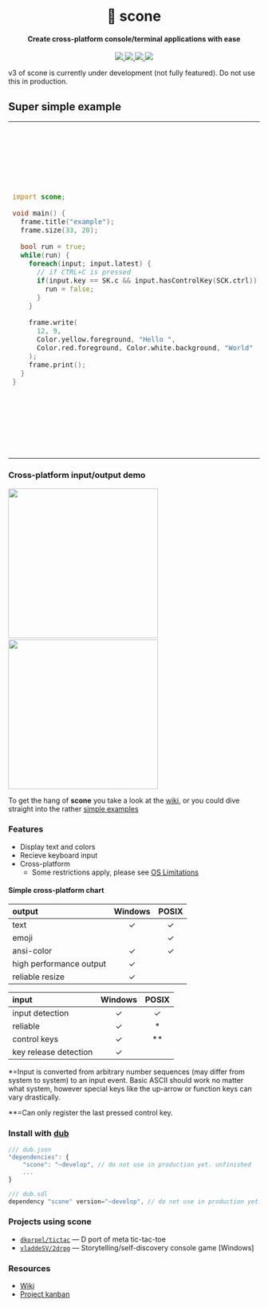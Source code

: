 <h1 align="center">🍞 scone</h1>
<h4 align="center">Create cross-platform console/terminal applications with ease</h4>
<p align="center">
  <a href="https://code.dlang.org/packages/scone">
    <img src="https://img.shields.io/dub/v/scone.svg">
  </a>
  <a href="https://github.com/vladdeSV/scone/blob/develop/LICENSE">
    <img src="https://img.shields.io/badge/license-MIT-blue.svg">
  </a>
  <a href="https://travis-ci.org/vladdeSV/scone/">
    <img src="https://travis-ci.org/vladdeSV/scone.svg?branch=v3">
  </a>
  <a href="https://github.com/vladdeSV/scone/issues">
    <img src="https://img.shields.io/github/issues/vladdeSV/scone.svg">
  </a>
</p>

v3 of scone is currently under development (not fully featured). Do not use this in production.

## Super simple example

<table>
  <tr>
    <td width="50%">

```d
import scone;

void main() {
  frame.title("example");
  frame.size(33, 20);

  bool run = true;
  while(run) {
    foreach(input; input.latest) {
      // if CTRL+C is pressed
      if(input.key == SK.c && input.hasControlKey(SCK.ctrl)) {
        run = false;
      }
    }

    frame.write(
      12, 9,
      Color.yellow.foreground, "Hello ",
      Color.red.foreground, Color.white.background, "World"
    );
    frame.print();
  }
}
```
</td>
    <td width="50%" >
      <br>
      <p align="center"><img height="300" src="https://camo.githubusercontent.com/ad4e79f4b7aa7a2568fa064aaa823945b51be223/68747470733a2f2f692e696d6775722e636f6d2f59383049755a792e706e67"></p>
      <p align="center"><img height="300" src="https://camo.githubusercontent.com/7965e13de89ce8c39fddf008dde099a2be4867c4/68747470733a2f2f692e696d6775722e636f6d2f4c304d555064452e706e67"></p>
    </td>
  </tr>
</table>

### Cross-platform input/output demo
<p align="left">
  <img height="300" src="http://i.imgur.com/b35uwpa.gif">
  <span>&nbsp&nbsp&nbsp&nbsp</span>
  <img height="300" src="http://i.imgur.com/7Yi1h89.gif">
</p>

To get the hang of **scone** you take a look at the [wiki](https://github.com/vladdeSV/scone/wiki), or you could dive straight into the rather [simple examples](https://github.com/vladdeSV/scone/tree/develop/examples)

### Features
* Display text and colors
* Recieve keyboard input
* Cross-platform
    * Some restrictions apply, please see [OS Limitations](https://github.com/vladdeSV/scone/wiki/OS-Limitations)

#### Simple cross-platform chart
|output|Windows|POSIX|
|:---|:---:|:---:|
|text|✓|✓|
|emoji||✓|
|ansi-color|✓|✓|
|high performance output|✓||
|reliable resize|✓||

|input|Windows|POSIX|
|:---|:---:|:---:|
|input detection|✓|✓|
|reliable|✓|*|
|control keys|✓|**|
|key release detection|✓||

 *=Input is converted from arbitrary number sequences (may differ from system to system) to an input event. Basic ASCII should work no matter what system, however special keys like the up-arrow or function keys can vary drastically.
 
 **=Can only register the last pressed control key.

### Install with [dub](https://code.dlang.org/download)

```js
/// dub.json
"dependencies": {
    "scone": "~develop", // do not use in production yet. unfinished
    ...
}
```

```js
/// dub.sdl
dependency "scone" version="~develop", // do not use in production yet. unfinished
```

### Projects using **scone**
* [`dkorpel/tictac`](https://github.com/dkorpel/tictac) — D port of meta tic-tac-toe
* [`vladdeSV/2drpg`](https://github.com/vladdeSV/2drpg) — Storytelling/self-discovery console game [Windows]

### Resources
* [Wiki](https://github.com/vladdeSV/scone/wiki)
* [Project kanban](https://github.com/vladdeSV/scone/projects/3)
